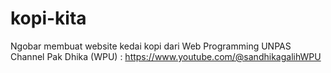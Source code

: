 # kopi-kita
Ngobar membuat website kedai kopi dari Web Programming UNPAS
Channel Pak Dhika (WPU) : https://www.youtube.com/@sandhikagalihWPU
